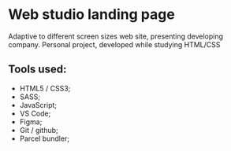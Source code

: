 # Web studio landing page

Adaptive to different screen sizes web site, presenting developing company. Personal project, developed while studying HTML/CSS

## Tools used:

- HTML5 / CSS3;
- SASS;
- JavaScript;
- VS Code;
- Figma;
- Git / github;
- Parcel bundler;
